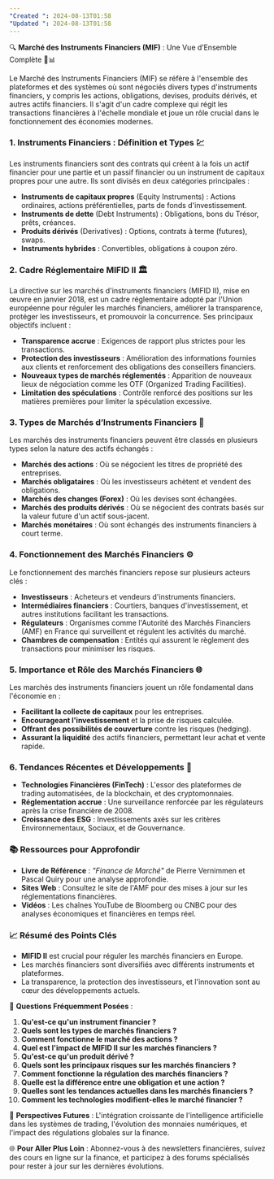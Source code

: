 ```yaml
---
"Created ": 2024-08-13T01:58
"Updated ": 2024-08-13T01:58
---
```

🔍 **Marché des Instruments Financiers (MIF)** : Une Vue d’Ensemble Complète 🏦📊

Le Marché des Instruments Financiers (MIF) se réfère à l'ensemble des plateformes et des systèmes où sont négociés divers types d'instruments financiers, y compris les actions, obligations, devises, produits dérivés, et autres actifs financiers. Il s'agit d'un cadre complexe qui régit les transactions financières à l'échelle mondiale et joue un rôle crucial dans le fonctionnement des économies modernes.

### 1. **Instruments Financiers : Définition et Types** 💹

Les instruments financiers sont des contrats qui créent à la fois un actif financier pour une partie et un passif financier ou un instrument de capitaux propres pour une autre. Ils sont divisés en deux catégories principales :

- **Instruments de capitaux propres** (Equity Instruments) : Actions ordinaires, actions préférentielles, parts de fonds d'investissement.
- **Instruments de dette** (Debt Instruments) : Obligations, bons du Trésor, prêts, créances.
- **Produits dérivés** (Derivatives) : Options, contrats à terme (futures), swaps.
- **Instruments hybrides** : Convertibles, obligations à coupon zéro.

### 2. **Cadre Réglementaire MIFID II** 🏛️

La directive sur les marchés d'instruments financiers (MIFID II), mise en œuvre en janvier 2018, est un cadre réglementaire adopté par l'Union européenne pour réguler les marchés financiers, améliorer la transparence, protéger les investisseurs, et promouvoir la concurrence. Ses principaux objectifs incluent :

- **Transparence accrue** : Exigences de rapport plus strictes pour les transactions.
- **Protection des investisseurs** : Amélioration des informations fournies aux clients et renforcement des obligations des conseillers financiers.
- **Nouveaux types de marchés réglementés** : Apparition de nouveaux lieux de négociation comme les OTF (Organized Trading Facilities).
- **Limitation des spéculations** : Contrôle renforcé des positions sur les matières premières pour limiter la spéculation excessive.

### 3. **Types de Marchés d’Instruments Financiers** 🏦

Les marchés des instruments financiers peuvent être classés en plusieurs types selon la nature des actifs échangés :

- **Marchés des actions** : Où se négocient les titres de propriété des entreprises.
- **Marchés obligataires** : Où les investisseurs achètent et vendent des obligations.
- **Marchés des changes (Forex)** : Où les devises sont échangées.
- **Marchés des produits dérivés** : Où se négocient des contrats basés sur la valeur future d'un actif sous-jacent.
- **Marchés monétaires** : Où sont échangés des instruments financiers à court terme.

### 4. **Fonctionnement des Marchés Financiers** ⚙️

Le fonctionnement des marchés financiers repose sur plusieurs acteurs clés :

- **Investisseurs** : Acheteurs et vendeurs d'instruments financiers.
- **Intermédiaires financiers** : Courtiers, banques d'investissement, et autres institutions facilitant les transactions.
- **Régulateurs** : Organismes comme l'Autorité des Marchés Financiers (AMF) en France qui surveillent et régulent les activités du marché.
- **Chambres de compensation** : Entités qui assurent le règlement des transactions pour minimiser les risques.

### 5. **Importance et Rôle des Marchés Financiers** 🌐

Les marchés des instruments financiers jouent un rôle fondamental dans l'économie en :

- **Facilitant la collecte de capitaux** pour les entreprises.
- **Encourageant l'investissement** et la prise de risques calculée.
- **Offrant des possibilités de couverture** contre les risques (hedging).
- **Assurant la liquidité** des actifs financiers, permettant leur achat et vente rapide.

### 6. **Tendances Récentes et Développements** 🔄

- **Technologies Financières (FinTech)** : L'essor des plateformes de trading automatisées, de la blockchain, et des cryptomonnaies.
- **Réglementation accrue** : Une surveillance renforcée par les régulateurs après la crise financière de 2008.
- **Croissance des ESG** : Investissements axés sur les critères Environnementaux, Sociaux, et de Gouvernance.

### 📚 **Ressources pour Approfondir**

- **Livre de Référence** : *"Finance de Marché"* de Pierre Vernimmen et Pascal Quiry pour une analyse approfondie.
- **Sites Web** : Consultez le site de l'AMF pour des mises à jour sur les réglementations financières.
- **Vidéos** : Les chaînes YouTube de Bloomberg ou CNBC pour des analyses économiques et financières en temps réel.

### 📈 **Résumé des Points Clés**

- **MIFID II** est crucial pour réguler les marchés financiers en Europe.
- Les marchés financiers sont diversifiés avec différents instruments et plateformes.
- La transparence, la protection des investisseurs, et l'innovation sont au cœur des développements actuels.

💬 **Questions Fréquemment Posées** :

1. **Qu'est-ce qu'un instrument financier ?**
2. **Quels sont les types de marchés financiers ?**
3. **Comment fonctionne le marché des actions ?**
4. **Quel est l'impact de MIFID II sur les marchés financiers ?**
5. **Qu'est-ce qu'un produit dérivé ?**
6. **Quels sont les principaux risques sur les marchés financiers ?**
7. **Comment fonctionne la régulation des marchés financiers ?**
8. **Quelle est la différence entre une obligation et une action ?**
9. **Quelles sont les tendances actuelles dans les marchés financiers ?**
10. **Comment les technologies modifient-elles le marché financier ?**

🧠 **Perspectives Futures** : L'intégration croissante de l'intelligence artificielle dans les systèmes de trading, l'évolution des monnaies numériques, et l'impact des régulations globales sur la finance.

🌐 **Pour Aller Plus Loin** : Abonnez-vous à des newsletters financières, suivez des cours en ligne sur la finance, et participez à des forums spécialisés pour rester à jour sur les dernières évolutions.